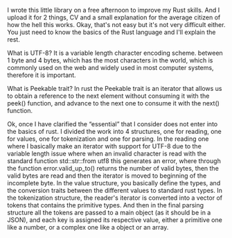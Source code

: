 I wrote this little library on a free afternoon to improve my Rust skills. And I upload it for 2 things, CV and a small explanation for the average citizen of how the hell this works. Okay, that's not easy but it's not very difficult either. You just need to know the basics of the Rust language and I'll explain the rest.

What is UTF-8?
    It is a variable length character encoding scheme.
between 1 byte and 4 bytes, which has the most characters in the world, which is commonly used on the web and widely used in most computer systems, therefore it is important.

What is Peekable trait?
In rust the Peekable trait is an iterator that allows us to obtain a reference to the next element without consuming it with the peek() function, and advance to the next one to consume it with the next() function.

Ok, once I have clarified the “essential” that I consider does not enter into the basics of rust.
I divided the work into 4 structures, one for reading, one for values, one for tokenization and one for parsing.
In the reading one where I basically make an iterator with support for UTF-8 due to the variable length issue where when an invalid character is read with the standard function std::str::from utf8 this generates an error, where through the function error.valid_up_to() returns the number of valid bytes, then the valid bytes are read and then the iterator is moved to
beginning of the incomplete byte.
In the value structure, you basically define the types, and the conversion traits between the different values ​​to standard rust types.
In the tokenization structure, the reader's iterator is converted into a vector of tokens that contains the primitive types.
And then in the final parsing structure all the tokens are passed to a main object (as it should be in a JSON), and each key is assigned its respective value, either a primitive one like a number, or a complex one like a object or an array.